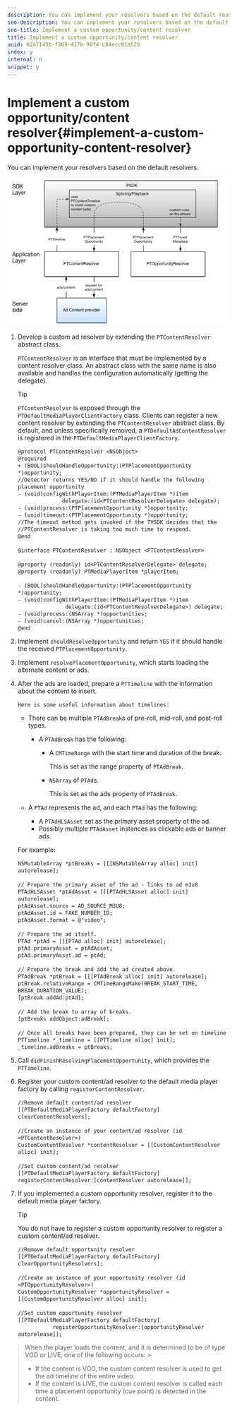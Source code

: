 ```yaml
---
description: You can implement your resolvers based on the default resolvers.
seo-description: You can implement your resolvers based on the default resolvers.
seo-title: Implement a custom opportunity/content resolver
title: Implement a custom opportunity/content resolver
uuid: 02a7143b-f309-417b-90f4-c84ecc01a529
index: y
internal: n
snippet: y
---
```


# Implement a custom opportunity/content resolver{#implement-a-custom-opportunity-content-resolver}

You can implement your resolvers based on the default resolvers.

<a id="fig_CC41E2A66BDB4115821F33737B46A09B"></a>

![](assets/ios_psdk_content_resolver.png)

1. Develop a custom ad resolver by extending the `PTContentResolver` abstract class.

   `PTContentResolver` is an interface that must be implemented by a content resolver class. An abstract class with the same name is also available and handles the configuration automatically (getting the delegate). 

   >[!TIP]
   >
   >`PTContentResolver` is exposed through the `PTDefaultMediaPlayerClientFactory` class. Clients can register a new content resolver by extending the `PTContentResolver` abstract class. By default, and unless specifically removed, a `PTDefaultAdContentResolver` is registered in the `PTDefaultMediaPlayerClientFactory`.

   ```
   @protocol PTContentResolver <NSObject> 
   @required 
   + (BOOL)shouldHandleOpportunity:(PTPlacementOpportunity *)opportunity;  
   //Detector returns YES/NO if it should handle the following placement opportunity 
   - (void)configWithPlayerItem:(PTMediaPlayerItem *)item  
                 delegate:(id<PTContentResolverDelegate> delegate); 
   - (void)process:(PTPlacementOpportunity *)opportunity; 
   - (void)timeout:(PTPlacementOpportunity *)opportunity;  
   //The timeout method gets invoked if the TVSDK decides that the  
   //PTContentResolver is taking too much time to respond. 
   @end 
     
   @interface PTContentResolver : NSObject <PTContentResolver> 
     
   @property (readonly) id<PTContentResolverDelegate> delegate; 
   @property (readonly) PTMediaPlayerItem *playerItem; 
     
   - (BOOL)shouldHandleOpportunity:(PTPlacementOpportunity *)opportunity; 
   - (void)configWithPlayerItem:(PTMediaPlayerItem *)item  
                  delegate:(id<PTContentResolverDelegate>) delegate; 
   - (void)process:(NSArray *)opportunities; 
   - (void)cancel:(NSArray *)opportunities; 
   @end
   ```

1. Implement `shouldResolveOpportunity` and return `YES` if it should handle the received `PTPlacementOpportunity`.
1. Implement `resolvePlacementOpportunity`, which starts loading the alternate content or ads.
1. After the ads are loaded, prepare a `PTTimeline` with the information about the content to insert.

       Here is some useful information about timelines:

    * There can be multiple `PTAdBreak`s of pre-roll, mid-roll, and post-roll types.

        * A `PTAdBreak` has the following:

            * A `CMTimeRange` with the start time and duration of the break.

              This is set as the range property of `PTAdBreak`. 
            
            * `NSArray` of `PTAd`s.

              This is set as the ads property of `PTAdBreak`.

    * A `PTAd` represents the ad, and each `PTAd` has the following:

        * A `PTAdHLSAsset` set as the primary asset property of the ad. 
        * Possibly multiple `PTAdAsset` instances as clickable ads or banner ads.

   For example: 

   ```
   NSMutableArray *ptBreaks = [[[NSMutableArray alloc] init] autorelease]; 
      
   // Prepare the primary asset of the ad - links to ad m3u8 
   PTAdHLSAsset *ptAdAsset = [[[PTAdHLSAsset alloc] init] autorelease]; 
   ptAdAsset.source = AD_SOURCE_M3U8; 
   ptAdAsset.id = FAKE_NUMBER_ID; 
   ptAdAsset.format = @"video"; 
      
   // Prepare the ad itself. 
   PTAd *ptAd = [[[PTAd alloc] init] autorelease]; 
   ptAd.primaryAsset = ptAdAsset; 
   ptAd.primaryAsset.ad = ptAd; 
      
   // Prepare the break and add the ad created above. 
   PTAdBreak *ptBreak = [[[PTAdBreak alloc] init] autorelease]; 
   ptBreak.relativeRange = CMTimeRangeMake(BREAK_START_TIME, BREAK_DURATION_VALUE); 
   [ptBreak addAd:ptAd]; 
      
   // Add the break to array of breaks. 
   [ptBreaks addObject:adBreak]; 
      
   // Once all breaks have been prepared, they can be set on timeline 
   PTTimeline *_timeline = [[PTTimeline alloc] init]; 
   _timeline.adBreaks = ptBreaks;
   ```

1. Call `didFinishResolvingPlacementOpportunity`, which provides the `PTTimeline`.
1. Register your custom content/ad resolver to the default media player factory by calling `registerContentResolver`.

   ```
   //Remove default content/ad resolver 
   [[PTDefaultMediaPlayerFactory defaultFactory] clearContentResolvers]; 
     
   //Create an instance of your content/ad resolver (id <PTContentResolver>) 
   CustomContentResolver *contentResolver = [[CustomContentResolver alloc] init]; 
     
   //Set custom content/ad resolver 
   [[PTDefaultMediaPlayerFactory defaultFactory] registerContentResolver:[contentResolver autorelease]];
   ```

1. If you implemented a custom opportunity resolver, register it to the default media player factory.

   >[!TIP]
   >
   >You do not have to register a custom opportunity resolver to register a custom content/ad resolver.

   ```
   //Remove default opportunity resolver 
   [[PTDefaultMediaPlayerFactory defaultFactory] clearOpportunityResolvers]; 
     
   //Create an instance of your opportunity resolver (id <PTOpportunityResolver>) 
   CustomOpportunityResolver *opportunityResolver = [[CustomOpportunityResolver alloc] init]; 
     
   //Set custom opportunity resolver 
   [[PTDefaultMediaPlayerFactory defaultFactory]  
              registerOpportunityResolver:[opportunityResolver autorelease]];
   ```

>When the player loads the content, and it is determined to be of type VOD or LIVE, one of the following occurs: >
>* If the content is VOD, the custom content resolver is used to get the ad timeline of the entire video. 
>* If the content is LIVE, the custom content resolver is called each time a placement opportunity (cue point) is detected in the content. 
>
